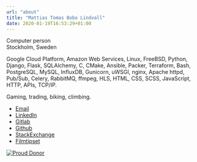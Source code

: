 ```yaml
---
url: "about"
title: "Mattias Tomas Bobo Lindvall"
date: 2020-01-19T16:53:29+01:00
---
```


Computer person<br>
Stockholm, Sweden

Google Cloud Platform, Amazon Web Services,
Linux, FreeBSD,
Python, Django, Flask, SQLAlchemy,
C, CMake,
Ansible, Packer, Terraform, Bash,
PostgreSQL, MySQL, InfluxDB,
Gunicorn, uWSGI, nginx, Apache httpd,
Pub/Sub, Celery, RabbitMQ,
ffmpeg, HLS,
HTML, CSS, SCSS, JavaScript,
HTTP, APIs, TCP/IP.

Gaming, trading, biking, climbing.

<div class="about-footer">
  <ul class="contact-links">
    <li>
      <a href="mailto:mattias.lindvall@gmail.com">
        <i class="fa fa-envelope-o fa-fw"></i>
        <span>Email</span>
      </a>
    </li>
    <li>
      <a href="https://www.linkedin.com/in/mattiaslindvall/">
        <i class="fa fa-linkedin fa-fw"></i>
        <span>LinkedIn</span>
      </a>
    </li>
    <li>
      <a href="https://gitlab.com/thnee">
        <i class="fa fa-gitlab fa-fw"></i>
        <span>Gitlab</span>
      </a>
    </li>
    <li>
      <a href="https://github.com/thnee">
        <i class="fa fa-github-alt fa-fw"></i>
        <span>Github</span>
      </a>
    </li>
    <li>
      <a href="https://stackexchange.com/users/171980/thnee">
        <i class="fa fa-stack-exchange fa-fw"></i>
        <span>StackExchange</span>
      </a>
    </li>
    <li>
      <a href="https://www.filmtipset.se/medlem/thnee">
        <i class="fa fa-film fa-fw"></i>
        <span>Filmtipset</span>
      </a>
    </li>
  </ul>

  <div class="badges">
    <a href="https://freebsdfoundation.org/donate" target="_blank">
      <img
        src="https://freebsdfoundation.org/wp-content/uploads/2015/12/proud_donor.gif"
        alt="Proud Donor"
        title="FreeBSD Foundation Donor"
      >
    </a>
  </div>
</div>
